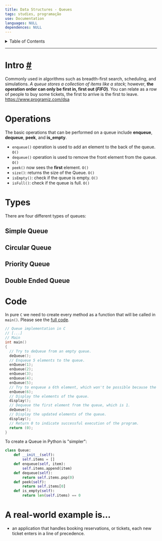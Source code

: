 ```yaml
---
title: Data Structures - Queues
tags: studies, programação
use: Documentation
languages: NULL
dependences: NULL
---
```


<details> <summary>Table of Contents</summary>

- [](#)

</details>

---

# Intro [#](https://www.techtarget.com/whatis/definition/queue)

Commonly used in algorithms such as breadth-first search, scheduling, and simulations. *A queue stores a collection of items like a stack*; however, **the operation order can only be first in, first out (*FIFO*)**. You can relate as a row of people to buy some tickets, the first to arrive is the first to leave.
https://www.programiz.com/dsa

# Operations 

The basic operations that can be performed on a queue include **enqueue**, **dequeue**, **peek**, and **is_empty**.
- `enqueue()` operation is used to add an element to the back of the queue. `O()`
- `dequeue()` operation is used to remove the front element from the queue. `O()`
- `peek()` now sees the **first** element. `O()`
- `size()`: returns the size of the Queue. `O()`
- `isEmpty()`: check if the queue is empty. `O()`
- `isFull()`: check if the queue is full. `O()`

# Types

There are four different types of queues:

## Simple Queue
## Circular Queue
## Priority Queue
## Double Ended Queue

# Code

In pure `C` we need to create every method as a function that will be called in `main()`. Please see the [full code](queue_implementation.c).

```c
// Queue implementation in C
// [...]
// Main
int main()
{
  // Try to deQueue from an empty queue.
  deQueue();
  // Enqueue 5 elements to the queue.
  enQueue(1);
  enQueue(2);
  enQueue(3);
  enQueue(4);
  enQueue(5);
  // Try to enqueue a 6th element, which won't be possible because the queue is full.
  enQueue(6);
  // Display the elements of the queue.
  display();
  // Dequeue the first element from the queue, which is 1.
  deQueue();
  // Display the updated elements of the queue.
  display();
  // Return 0 to indicate successful execution of the program.
  return (0);
}
```

To create a Queue in Python is "simpler":

```python
class Queue:  
	def __init__(self):
		self.items = []
	def enqueue(self, item):
		self.items.append(item)
	def dequeue(self):
		return self.items.pop(0)
	def peek(self):
		return self.items[0]
	def is_empty(self):
		return len(self.items) == 0
```

# A **real-world** example is...
- an application that handles booking reservations, or tickets, each new ticket enters in a line of precedence.
